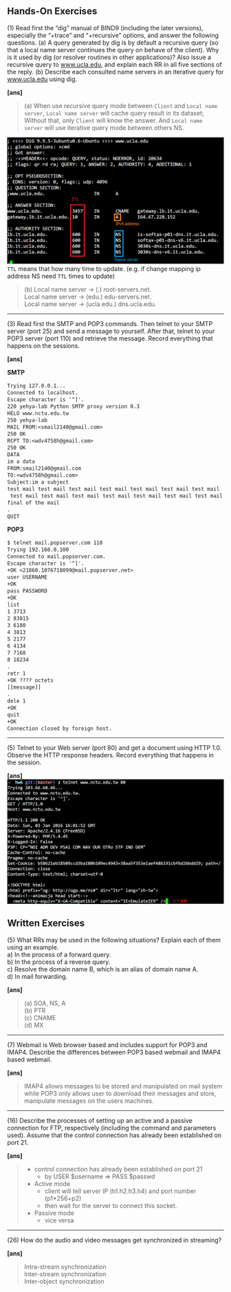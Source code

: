 ## Hands-On Exercises
(1) Read first the “dig” manual of BIND9 (including the later versions), especially the
“+trace” and “+recursive” options, and answer the following questions.
(a) A query generated by dig is by default a recursive query (so that a local name 
server continues the query on behave of the client). Why is it used by dig (or resolver 
routines in other applications)? Also issue a recursive query to www.ucla.edu, and 
explain each RR in all five sections of the reply.
(b) Describe each consulted name servers in an iterative query for www.ucla.edu 
using dig.  

**[ans]**  
> (a) When use recursive query mode between `Client` and `Local name server`, `Local name server` 
will cache query result in its dataset; Without that, only `Client` will know the answer.
And `Local name server` will use iterative query mode between others NS.  

![dig](images/dig.png)  
`TTL` means that how many time to update. (e.g. if change mapping ip address NS 
need `TTL` times to update)  

> (b) Local name server -> (.) root-servers.net.  
     Local name server -> (edu.) edu-servers.net.  
     Local name server -> (ucla.edu.) dns.ucla.edu.  

-----

(3) Read first the SMTP and POP3 commands. Then telnet to your SMTP server (port 25) 
and send a message to yourself. After that, telnet to your POP3 server (port 110) 
and retrieve the message. Record everything that happens on the sessions.  

**[ans]**  

**SMTP**  
```
Trying 127.0.0.1...
Connected to localhost.
Escape character is '^]'.
220 yehya-lab Python SMTP proxy version 0.3
HELO www.nctu.edu.tw
250 yehya-lab
MAIL FROM:<smail2140@gmail.com>
250 OK
RCPT TO:<wdv4758h@gmail.com>
250 OK
DATA
im a data
FROM:smail2140@gmail.com
TO:<wdv4758h@gmail.com>
Subject:im a subject
test mail test mail test mail test mail test mail test mail test mail
 test mail test mail test mail test mail test mail test mail test mail
final of the mail
.
QUIT

```

**POP3**  
```
$ telnet mail.popserver.com 110
Trying 192.168.0.100
Connected to mail.popserver.com.
Escape character is '^]'.
+OK <21860.1076718099@mail.popserver.net>
user USERNAME
+OK
pass PASSWORD
+OK
list
1 3713
2 83815
3 6180
4 3813
5 2177
6 4134
7 7168
8 18234
.
retr 1
+OK ???? octets
[[message]]
.
dele 1
+OK
quit
+OK
Connection closed by foreign host.
```

-----

(5) Telnet to your Web server (port 80) and get a document using HTTP 1.0. Observe
the HTTP response headers. Record everything that happens in the session.  

**[ans]**  
![httpserver](images/webserver.png)  

## Written Exercises
(5) What RRs may be used in the following situations? Explain each of them using an
example.  
a) In the process of a forward query.  
b) In the process of a reverse query.  
c) Resolve the domain name B, which is an alias of domain name A.  
d) In mail forwarding.  

**[ans]**  
> (a) SOA, NS, A  
> (b) PTR  
> (c) CNAME  
> (d) MX  

-----

(7) Webmail is Web browser based and includes support for POP3 and IMAP4. Describe
the differences between POP3 based webmail and IMAP4 based webmail.  

**[ans]**  
> IMAP4 allows messages to be stored and manipulated on mail system while POP3 
only allows user to download their messages and store, manipulate messages on the 
users machines.  

-----

(16) Describe the processes of setting up an active and a passive connection for FTP,
respectively (including the command and parameters used). Assume that the control 
connection has already been established on port 21.  

**[ans]**  
> * control connection has already been established on port 21 
>   * by USER $username => PASS $passwd
> * Active mode
>   * client will tell server IP (h1.h2.h3.h4) and port number (p1*256+p2)
>   * then wait for the server to connect this socket.
> * Passive mode
>   * vice versa


-----

(26) How do the audio and video messages get synchronized in streaming?  

**[ans]**  
> Intra-stream synchronization  
> Inter-stream synchronization  
> Inter-object synchronization  


